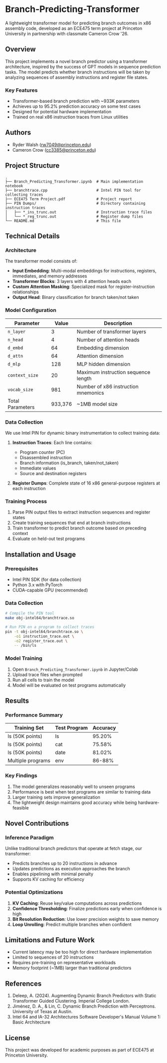 # Branch-Predicting-Transformer

A lightweight transformer model for predicting branch outcomes in x86 assembly code, developed as an ECE475 term project at Princeton University in partnership with classmate Cameron Crow '26.

## Overview

This project implements a novel branch predictor using a transformer architecture, inspired by the success of GPT models in sequence prediction tasks. The model predicts whether branch instructions will be taken by analyzing sequences of assembly instructions and register file states.

### Key Features
- Transformer-based branch prediction with ~933K parameters
- Achieves up to 95.2% prediction accuracy on some test cases
- Designed for potential hardware implementation
- Trained on real x86 instruction traces from Linux utilities

## Authors

- Ryder Walsh (rw7049@princeton.edu)
- Cameron Crow (cc3385@princeton.edu)

## Project Structure

```
.
├── Branch_Predicting_Transformer.ipynb  # Main implementation notebook
├── branchtrace.cpp                      # Intel PIN tool for collecting traces
├── ECE475 Term Project.pdf              # Project report
├── PIN Dumps/                           # Directory containing instruction traces
│   ├── *_ins_trunc.out                  # Instruction trace files
│   └── *_reg_trunc.out                  # Register dump files
└── README.md                            # This file
```

## Technical Details

### Architecture

The transformer model consists of:
- **Input Embedding**: Multi-modal embeddings for instructions, registers, immediates, and memory addresses
- **Transformer Blocks**: 3 layers with 4 attention heads each
- **Custom Attention Masking**: Specialized mask for register-instruction relationships
- **Output Head**: Binary classification for branch taken/not taken

### Model Configuration

| Parameter | Value | Description |
|-----------|-------|-------------|
| `n_layer` | 3 | Number of transformer layers |
| `n_head` | 4 | Number of attention heads |
| `d_embd` | 64 | Embedding dimension |
| `d_attn` | 64 | Attention dimension |
| `d_mlp` | 128 | MLP hidden dimension |
| `context_size` | 20 | Maximum instruction sequence length |
| `vocab_size` | 981 | Number of x86 instruction mnemonics |
| Total Parameters | 933,376 | ~1MB model size |

### Data Collection

We use Intel PIN for dynamic binary instrumentation to collect training data:

1. **Instruction Traces**: Each line contains:
   - Program counter (PC)
   - Disassembled instruction
   - Branch information (is_branch, taken/not_taken)
   - Immediate values
   - Source and destination registers

2. **Register Dumps**: Complete state of 16 x86 general-purpose registers at each instruction

### Training Process

1. Parse PIN output files to extract instruction sequences and register states
2. Create training sequences that end at branch instructions
3. Train transformer to predict branch outcome based on preceding context
4. Evaluate on held-out test programs

## Installation and Usage

### Prerequisites

- Intel PIN SDK (for data collection)
- Python 3.x with PyTorch
- CUDA-capable GPU (recommended)

### Data Collection

```bash
# Compile the PIN tool
make obj-intel64/branchtrace.so

# Run PIN on a program to collect traces
pin -t obj-intel64/branchtrace.so \
    -o1 instruction_trace.out \
    -o2 register_trace.out \
    -- /bin/ls
```

### Model Training

1. Open `Branch_Predicting_Transformer.ipynb` in Jupyter/Colab
2. Upload trace files when prompted
3. Run all cells to train the model
4. Model will be evaluated on test programs automatically

## Results

### Performance Summary

| Training Set | Test Program | Accuracy |
|--------------|--------------|----------|
| ls (50K points) | ls | 95.20% |
| ls (50K points) | cat | 75.58% |
| ls (50K points) | date | 81.02% |
| Multiple programs | env | 86-88% |

### Key Findings

1. The model generalizes reasonably well to unseen programs
2. Performance is best when test programs are similar to training data
3. Larger training sets improve generalization
4. The lightweight design maintains good accuracy while being hardware-feasible

## Novel Contributions

### Inference Paradigm

Unlike traditional branch predictors that operate at fetch stage, our transformer:
- Predicts branches up to 20 instructions in advance
- Updates predictions as execution approaches the branch
- Enables pipelining with minimal penalty
- Supports KV caching for efficiency

### Potential Optimizations

1. **KV Caching**: Reuse key/value computations across predictions
2. **Confidence Thresholding**: Finalize predictions early when confidence is high
3. **Bit Resolution Reduction**: Use lower precision weights to save memory
4. **Loop Unrolling**: Predict multiple branches when confident

## Limitations and Future Work

- Current latency may be too high for direct hardware implementation
- Limited to sequences of 20 instructions
- Requires pre-training on representative workloads
- Memory footprint (~1MB) larger than traditional predictors

## References

1. Deleep, A. (2024). Augmenting Dynamic Branch Predictors with Static Transformer Guided Clustering. Imperial College London.
2. Jiménez, D. A., & Lin, C. Dynamic Branch Prediction with Perceptrons. University of Texas at Austin.
3. Intel 64 and IA-32 Architectures Software Developer's Manual Volume 1: Basic Architecture

## License

This project was developed for academic purposes as part of ECE475 at Princeton University.